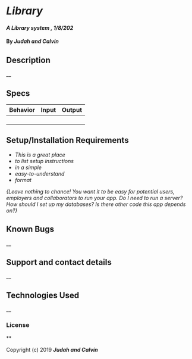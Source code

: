 # _Library_

#### _A Library system , 1/8/202_

#### By _**Judah and Calvin**_

## Description

__

## Specs
| Behavior  | Input  | Output  |
|---|---|---|
|   |   |   |
|   |   |   |
|   |   |   |
|   |   |   |

## Setup/Installation Requirements

* _This is a great place_
* _to list setup instructions_
* _in a simple_
* _easy-to-understand_
* _format_

_{Leave nothing to chance! You want it to be easy for potential users, employers and collaborators to run your app. Do I need to run a server? How should I set up my databases? Is there other code this app depends on?}_

## Known Bugs

__

## Support and contact details

__

## Technologies Used

__

### License

**

Copyright (c) 2019 **_Judah and Calvin_**
